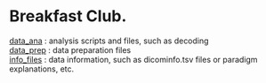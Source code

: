 # Breakfast Club. 
[data_ana](https://github.com/niblunc/BreakfastClub/tree/master/data_ana)  : analysis scripts and files, such as decoding<br/>
[data_prep](https://github.com/niblunc/BreakfastClub/tree/master/data_prep)    : data preparation files <br/> 
[info_files](https://github.com/niblunc/BreakfastClub/tree/master/info_files)  : data information, such as dicominfo.tsv files or paradigm explanations, etc.

